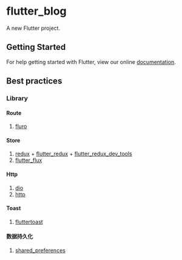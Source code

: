 # flutter_blog

A new Flutter project.

## Getting Started

For help getting started with Flutter, view our online
[documentation](https://flutter.io/).

## Best practices

### Library

#### Route

1. [fluro](!https://pub.flutter-io.cn/packages/fluro)

#### Store

1. [redux](!https://pub.flutter-io.cn/packages/redux) + [flutter_redux](!https://pub.flutter-io.cn/packages/flutter_redux) + [flutter_redux_dev_tools](!https://pub.flutter-io.cn/packages/flutter_redux_dev_tools)
2. [flutter_flux](!https://pub.flutter-io.cn/packages/flutter_flux)


#### Http

1. [dio](!https://pub.flutter-io.cn/packages/dio)
2. [http](!https://pub.flutter-io.cn/packages/http)

#### Toast

1. [fluttertoast](!https://pub.flutter-io.cn/packages/fluttertoast)

#### 数据持久化

1. [shared_preferences](!https://pub.flutter-io.cn/packages/shared_preferences)

